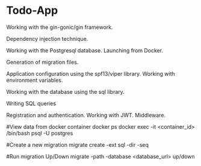 # Todo-App
Working with the gin-gonic/gin framework.

Dependency injection technique.

Working with the Postgresql database. Launching from Docker. 

Generation of migration files.

Application configuration using the spf13/viper library. Working with environment variables.

Working with the database using the sql library.

Writing SQL queries

Registration and authentication. Working with JWT. Middleware.


#View data from docker container
docker ps
docker exec -it <container_id> /bin/bash
psql -U postgres

#Create a new migration
migrate create -ext sql -dir <directory> -seq <name>

#Run migration Up/Down
migrate -path <directory> -database <database_url> up/down
